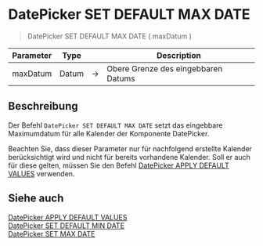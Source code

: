 # DatePicker SET DEFAULT MAX DATE

> DatePicker SET DEFAULT MAX DATE ( maxDatum )

| Parameter | Type |     | Description |
| --- | --- | --- | --- |
| maxDatum | Datum | → | Obere Grenze des eingebbaren Datums |

## Beschreibung

Der Befehl `DatePicker SET DEFAULT MAX DATE` setzt das eingebbare Maximumdatum für alle Kalender der Komponente DatePicker.

Beachten Sie, dass dieser Parameter nur für nachfolgend erstellte Kalender berücksichtigt wird und nicht für bereits vorhandene Kalender. Soll er auch für diese gelten, müssen Sie den Befehl [DatePicker APPLY DEFAULT VALUES](DatePicker%20APPLY%20DEFAULT%20VALUES.md) verwenden.

## Siehe auch

[DatePicker APPLY DEFAULT VALUES](DatePicker%20APPLY%20DEFAULT%20VALUES.md)  
[DatePicker SET DEFAULT MIN DATE](DatePicker%20SET%20DEFAULT%20MIN%20DATE.md)  
[DatePicker SET MAX DATE](DatePicker%20SET%20MAX%20DATE.md)
